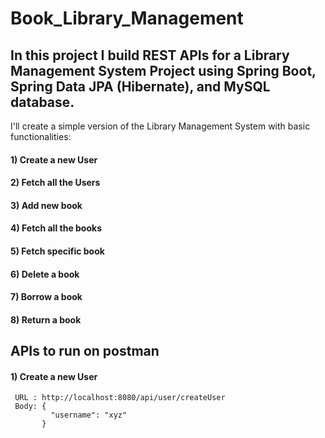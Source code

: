 # Book_Library_Management
## In this project I build REST APIs for a Library Management System Project using Spring Boot, Spring Data JPA (Hibernate), and MySQL database.
I'll create a simple version of the Library Management System with basic functionalities:
#### 1) Create a new User
#### 2) Fetch all the Users
#### 3) Add new book
#### 4) Fetch all the books
#### 5) Fetch specific book
#### 6) Delete a book
#### 7) Borrow a book
#### 8) Return a book

## APIs to run on postman
#### 1) Create a new User
     URL : http://localhost:8080/api/user/createUser
     Body: {
             "username": "xyz"
           }
